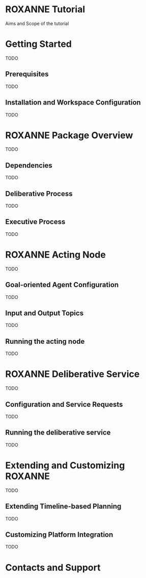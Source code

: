 
# ROXANNE Tutorial

Aims and Scope of the tutorial

# Getting Started

TODO

## Prerequisites

TODO

## Installation and Workspace Configuration

TODO





# ROXANNE Package Overview

TODO


## Dependencies

TODO 

## Deliberative Process

TODO

## Executive Process

TODO






# ROXANNE Acting Node

TODO

## Goal-oriented Agent Configuration

TODO

## Input and Output Topics

TODO

## Running the acting node

TODO

# ROXANNE Deliberative Service

TODO 

## Configuration and Service Requests

TODO

## Running the deliberative service

TODO



# Extending and Customizing ROXANNE 

TODO

## Extending Timeline-based Planning 

TODO


## Customizing Platform Integration

TODO


# Contacts and Support



